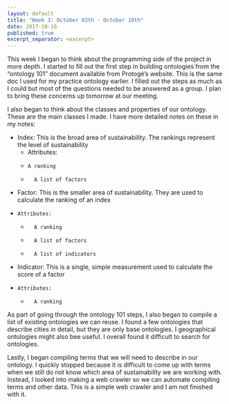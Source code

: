 ```yaml
---
layout: default
title: "Week 3: October 03th - October 16th"
date: 2017-10-16
published: true
excerpt_separator: <excerpt>
---
```



This week I began to think about the programming side of the project in more depth. I started to fill out the first step in building ontologies from the “ontology 101” document available from Protogé’s website. This is the same doc I used for my practice ontology earlier. <excerpt>I filled out the steps as much as I could but most of the questions needed to be answered as a group. I plan to bring these concerns up tomorrow at our meeting. 

I also began to think about the classes and properties of our ontology. These are the main classes I made. I have more detailed notes on these in my notes: 

* Index: This is the broad area of sustainability. The rankings represent the level of sustainability
  *    Attributes:
    *     A ranking
    *	    A list of factors
    
*	Factor: This is the smaller area of sustainability. They are used to calculate the ranking of an index
  *	    Attributes:
    *	    A ranking
    *	    A list of factors
    *	    A list of indicators
    
*	Indicator: This is a single, simple measurement used to calculate the score of a factor
  *	    Attributes:
    *	    A ranking

As part of going through the ontology 101 steps, I also began to compile a list of existing ontologies we can reuse. I found a few ontologies that describe cities in detail, but they are only base ontologies. I geographical ontologies might also bee useful. I overall found it difficult to search for ontologies.

Lastly, I began compiling terms that we will need to describe in our ontology. I quickly stopped because it is difficult to come up with terms when we still do not know which area of sustainability we are working with. Instead, I looked into making a web crawler so we can automate compiling terms and other data. This is a simple web crawler and I am not finished with it.
